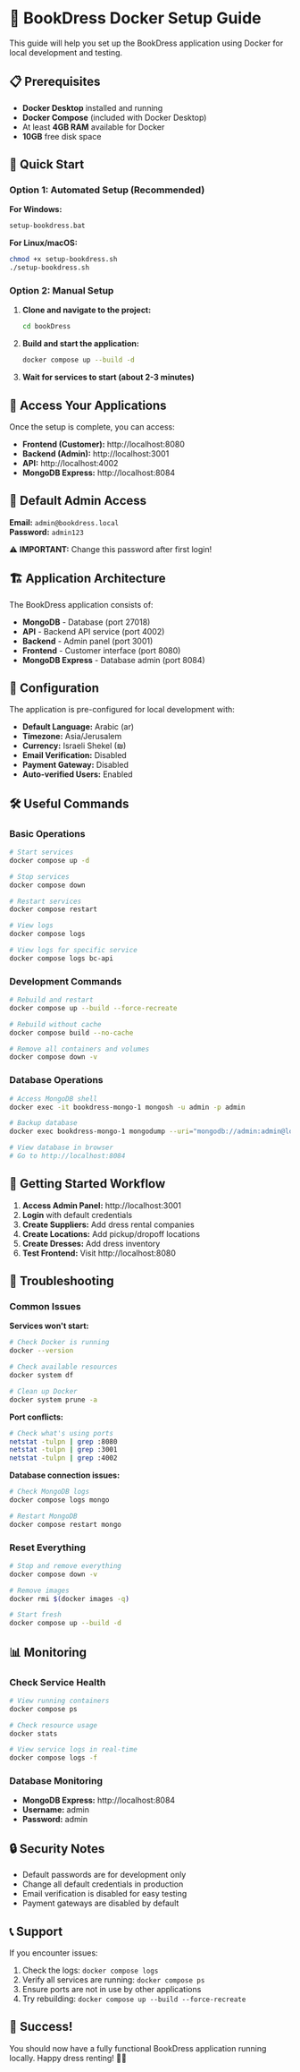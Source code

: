 # 🎀 BookDress Docker Setup Guide

This guide will help you set up the BookDress application using Docker for local development and testing.

## 📋 Prerequisites

- **Docker Desktop** installed and running
- **Docker Compose** (included with Docker Desktop)
- At least **4GB RAM** available for Docker
- **10GB** free disk space

## 🚀 Quick Start

### Option 1: Automated Setup (Recommended)

**For Windows:**
```bash
setup-bookdress.bat
```

**For Linux/macOS:**
```bash
chmod +x setup-bookdress.sh
./setup-bookdress.sh
```

### Option 2: Manual Setup

1. **Clone and navigate to the project:**
   ```bash
   cd bookDress
   ```

2. **Build and start the application:**
   ```bash
   docker compose up --build -d
   ```

3. **Wait for services to start (about 2-3 minutes)**

## 📱 Access Your Applications

Once the setup is complete, you can access:

- **Frontend (Customer):** http://localhost:8080
- **Backend (Admin):** http://localhost:3001  
- **API:** http://localhost:4002
- **MongoDB Express:** http://localhost:8084

## 🔐 Default Admin Access

**Email:** `admin@bookdress.local`  
**Password:** `admin123`

⚠️ **IMPORTANT:** Change this password after first login!

## 🏗️ Application Architecture

The BookDress application consists of:

- **MongoDB** - Database (port 27018)
- **API** - Backend API service (port 4002)
- **Backend** - Admin panel (port 3001)
- **Frontend** - Customer interface (port 8080)
- **MongoDB Express** - Database admin (port 8084)

## 📝 Configuration

The application is pre-configured for local development with:

- **Default Language:** Arabic (ar)
- **Timezone:** Asia/Jerusalem
- **Currency:** Israeli Shekel (₪)
- **Email Verification:** Disabled
- **Payment Gateway:** Disabled
- **Auto-verified Users:** Enabled

## 🛠️ Useful Commands

### Basic Operations
```bash
# Start services
docker compose up -d

# Stop services
docker compose down

# Restart services
docker compose restart

# View logs
docker compose logs

# View logs for specific service
docker compose logs bc-api
```

### Development Commands
```bash
# Rebuild and restart
docker compose up --build --force-recreate

# Rebuild without cache
docker compose build --no-cache

# Remove all containers and volumes
docker compose down -v
```

### Database Operations
```bash
# Access MongoDB shell
docker exec -it bookdress-mongo-1 mongosh -u admin -p admin

# Backup database
docker exec bookdress-mongo-1 mongodump --uri="mongodb://admin:admin@localhost:27017/bookdress?authSource=admin" --out=/backup

# View database in browser
# Go to http://localhost:8084
```

## 🎯 Getting Started Workflow

1. **Access Admin Panel:** http://localhost:3001
2. **Login** with default credentials
3. **Create Suppliers:** Add dress rental companies
4. **Create Locations:** Add pickup/dropoff locations  
5. **Create Dresses:** Add dress inventory
6. **Test Frontend:** Visit http://localhost:8080

## 🔧 Troubleshooting

### Common Issues

**Services won't start:**
```bash
# Check Docker is running
docker --version

# Check available resources
docker system df

# Clean up Docker
docker system prune -a
```

**Port conflicts:**
```bash
# Check what's using ports
netstat -tulpn | grep :8080
netstat -tulpn | grep :3001
netstat -tulpn | grep :4002
```

**Database connection issues:**
```bash
# Check MongoDB logs
docker compose logs mongo

# Restart MongoDB
docker compose restart mongo
```

### Reset Everything
```bash
# Stop and remove everything
docker compose down -v

# Remove images
docker rmi $(docker images -q)

# Start fresh
docker compose up --build -d
```

## 📊 Monitoring

### Check Service Health
```bash
# View running containers
docker compose ps

# Check resource usage
docker stats

# View service logs in real-time
docker compose logs -f
```

### Database Monitoring
- **MongoDB Express:** http://localhost:8084
- **Username:** admin
- **Password:** admin

## 🔒 Security Notes

- Default passwords are for development only
- Change all default credentials in production
- Email verification is disabled for easy testing
- Payment gateways are disabled by default

## 📞 Support

If you encounter issues:

1. Check the logs: `docker compose logs`
2. Verify all services are running: `docker compose ps`
3. Ensure ports are not in use by other applications
4. Try rebuilding: `docker compose up --build --force-recreate`

## 🎉 Success!

You should now have a fully functional BookDress application running locally. Happy dress renting! 👗✨

